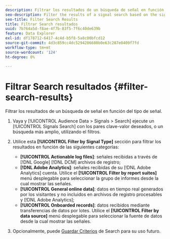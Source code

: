```yaml
---
description: Filtrar los resultados de un búsqueda de señal en función del tipo de señal.
seo-description: Filter the results of a signal search based on the signal type.
seo-title: Filter Search Results
title: Filtrar Search resultados
uuid: 7b764a5d-f8ae-4f7b-83f5-7f6c40de639b
feature: Data Explorer
exl-id: df178712-6417-4c4d-b5f8-5a8c00bfcd12
source-git-commit: 4d3c859cc4dc5294286680b0e63c287e0409f7fd
workflow-type: tm+mt
source-wordcount: '124'
ht-degree: 0%

---
```


# Filtrar Search resultados {#filter-search-results}

Filtrar los resultados de un búsqueda de señal en función del tipo de señal.

1. Vaya y [!UICONTROL Audience Data > Signals > Search] ejecute un [!UICONTROL Signals Search] con los pares clave-valor deseados, o un búsqueda más amplio, utilizando el filtros.
1. Utilice esta **[!UICONTROL Filter by Signal Type]** sección para filtrar los resultados en función de las siguientes categorías:

   * **[!UICONTROL Actionable log files]**: señales recibidas a través de [!DNL Google] [!DNL DCM] archivos de registro;
   * **[!DNL Adobe Analytics]**: señales recibidas de su [!DNL Adobe Analytics] cuenta. Utilice el **[!UICONTROL Filter by report suites]** menú desplegable para seleccionar la grupo de informes desde la cual mostrar las señales.
   * **[!UICONTROL General online data]**: datos en tiempo real generados por los visitantes y no incluidos en archivos de registro procesables y [!DNL Adobe Analytics];
   * **[!UICONTROL Onboarded records]**: datos recibidos mediante transferencias de datos por lotes. Utilice el **[!UICONTROL Filter by data source]** menú desplegable para seleccionar la fuente de datos desde la cual mostrar las señales.

1. Opcionalmente, puede [Guardar Criterios](../../../features/data-explorer/data-explorer-signals-search/data-explorer-save-search.md) de Search para su uso futuro.
